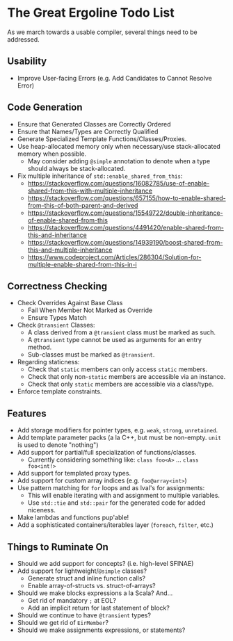 # The Great Ergoline Todo List
As we march towards a usable compiler, several things need to be addressed.

## Usability

* Improve User-facing Errors (e.g. Add Candidates to Cannot Resolve Error)

## Code Generation

* Ensure that Generated Classes are Correctly Ordered
* Ensure that Names/Types are Correctly Qualified
* Generate Specialized Template Functions/Classes/Proxies.
* Use heap-allocated memory only when necessary/use stack-allocated memory when possible.
    - May consider adding `@simple` annotation to denote when a type should always be stack-allocated.
* Fix multiple inheritance of `std::enable_shared_from_this`:
    - https://stackoverflow.com/questions/16082785/use-of-enable-shared-from-this-with-multiple-inheritance
    - https://stackoverflow.com/questions/657155/how-to-enable-shared-from-this-of-both-parent-and-derived
    - https://stackoverflow.com/questions/15549722/double-inheritance-of-enable-shared-from-this
    - https://stackoverflow.com/questions/4491420/enable-shared-from-this-and-inheritance
    - https://stackoverflow.com/questions/14939190/boost-shared-from-this-and-multiple-inheritance
    - https://www.codeproject.com/Articles/286304/Solution-for-multiple-enable-shared-from-this-in-i

## Correctness Checking

* Check Overrides Against Base Class
    - Fail When Member Not Marked as Override
    - Ensure Types Match
* Check `@transient` Classes:
    - A class derived from a `@transient` class must be marked as such.
    - A `@transient` type cannot be used as arguments for an entry method.
    - Sub-classes must be marked as `@transient`.
* Regarding staticness:
    - Check that `static` members can only access `static` members.
    - Check that only non-`static` members are accessible via an instance.
    - Check that only `static` members are accessible via a class/type.
* Enforce template constraints.

## Features

* Add storage modifiers for pointer types, e.g. `weak`, `strong`, `unretained`.
* Add template parameter packs (a la C++, but must be non-empty. `unit` is used to denote "nothing")
* Add support for partial/full specialization of functions/classes.
    - Currently considering something like: `class foo<A>` ... `class foo<int!>`
* Add support for templated proxy types.
* Add support for custom array indices (e.g. `foo@array<int>`)
* Use pattern matching for `for` loops and as lval's for assignments:
    - This will enable iterating with and assignment to multiple variables.
    - Use `std::tie` and `std::pair` for the generated code for added niceness.
* Make lambdas and functions pup'able!
* Add a sophisticated containers/iterables layer (`foreach`, `filter`, etc.)

## Things to Ruminate On

* Should we add support for concepts? (i.e. high-level SFINAE)
* Add support for lightweight/`@simple` classes?
    - Generate struct and inline function calls?
    - Enable array-of-structs vs. struct-of-arrays? 
* Should we make blocks expressions a la Scala? And...
    - Get rid of mandatory `;` at EOL?
    - Add an implicit return for last statement of block?
* Should we continue to have `@transient` types?
* Should we get rid of `EirMember`?
* Should we make assignments expressions, or statements?
